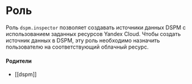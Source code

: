 # Роль

Роль `dspm.inspector` позволяет создавать источники данных DSPM с использованием заданных ресурсов Yandex Cloud. Чтобы создать источник данных в DSPM, эту роль необходимо назначить пользователю на соответствующий облачный ресурс.


#### Родители

- [[dspm]]
